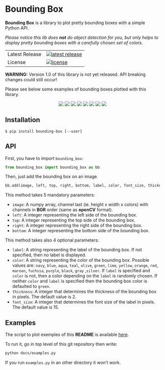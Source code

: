 # Bounding Box
**Bounding Box** is a library to plot pretty bounding boxes with a simple Python API.

*Please notice this lib does **not** do object detection for you, but only helps to display pretty bounding boxes with a carefully chosen set of colors.*

<table>
<tr>
  <td>Latest Release</td>
  <td>
    <a href="https://pypi.org/project/bounding-box/">
    <img src="https://img.shields.io/pypi/v/bounding-box.svg" alt="latest release" />
    </a>
  </td>
</tr>
<tr>
  <td>License</td>
  <td>
    <a href="https://github.com/nalepae/bounding-box/blob/master/LICENSE">
    <img src="https://img.shields.io/pypi/l/bounding-box.svg" alt="license" />
    </a>
  </td>
</tr>
</table>

**WARNING:** Version 1.0 of this library is not yet released. API breaking changes could still occur! 

Please see below some examples of bounding boxes plotted with this library.

<p align="center">
  <img src="https://github.com/nalepae/bounding-box/blob/master/docs/images/winton_bb.png">
  <img src="https://github.com/nalepae/bounding-box/blob/master/docs/images/nao-romeo-pepper_bb.png">
  <img src="https://github.com/nalepae/bounding-box/blob/master/docs/images/khatia_bb.png">
  <img src="https://github.com/nalepae/bounding-box/blob/master/docs/images/selfie_bb.png">
  <img src="https://github.com/nalepae/bounding-box/blob/master/docs/images/paragliders_bb.png">
  <img src="https://github.com/nalepae/bounding-box/blob/master/docs/images/ski-paraglider_bb.png">
  <img src="https://github.com/nalepae/bounding-box/blob/master/docs/images/pobb_bb.png">
  <img src="https://github.com/nalepae/bounding-box/blob/master/docs/images/clarifloue_bb.png">
</p>

## Installation
`$ pip install bounding-box [--user]`

## API
First, you have to import `bounding_box`:
```python
from bounding_box import bounding_box as bb
```

Then, just add the bounding box on an image.
 ```python
bb.add(image, left, top, right, bottom, label, color, font_size, thickness)
```

This method takes 5 mandatory parameters:
- `image`: A numpy array, channel last (ie. height x width x colors) with
channels in **BGR** order (same as **openCV** format).
- `left`: A integer representing the left side of the bounding box.
- `top`: A integer representing the top side of the bounding box.
- `right`: A integer representing the right side of the bounding box.
- `bottom`: A integer representing the bottom side of the bounding box.

This method takes also 4 optional parameters:
- `label`: A string representing the label of the bounding box.
If not specified, then no label is displayed.
- `color`: A string representing the color of the bounding box.
Possible values are: `navy`, `blue`, `aqua`, `teal`, `olive`, `green`,
`lime`, `yellow`, `orange`, `red`, `maroon`, `fuchsia`, `purple`,
`black`, `gray` ,`silver`.
If `label` is specified and `color` is not, then a color depending
on the `label` is randomly chosen.
If neither `color` and `label` is specified then the bounding box
color is defaulted to `green`.
- `thickness`: A integer that determines the thickness of the bounding box in pixels. The default value is 2.
- `font_size`: A integer that determines the font size of the label in pixels. The default value is 15.

## Examples
The script to plot exemples of this **README** is available
[here](https://github.com/nalepae/bounding-box/blob/master/docs/examples.py).

To run it, go in top level of this git repository then write:
 ```bash
python docs/examples.py
```

If you run `examples.py` in an other directory it won't work.

